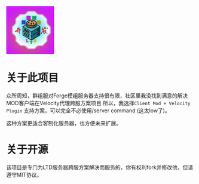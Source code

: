 <img src="forge-mod/src/main/resources/ltd_logo.png" alt="LTD Logo" width="128" height="128">

# 关于此项目
众所周知，群组服对Forge模组服务器支持很有限，社区里我没找到满意的解决MOD客户端在Velocity代理跨服方案项目
所以，我选择`Client Mod + Velocity Plugin` 支持方案，可以完全不必使用/server command (这太low了)。


这种方案更适合客制化服务器，也方便未来扩展。

# 关于开源
该项目是专门为LTD服务器跨服方案解决而服务的，你有权利fork并修改他，但请遵守MIT协议。
